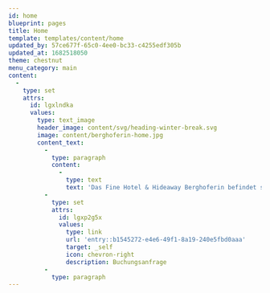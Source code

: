 ```yaml
---
id: home
blueprint: pages
title: Home
template: templates/content/home
updated_by: 57ce677f-65c0-4ee0-bc33-c4255edf305b
updated_at: 1682518050
theme: chestnut
menu_category: main
content:
  -
    type: set
    attrs:
      id: lgxlndka
      values:
        type: text_image
        header_image: content/svg/heading-winter-break.svg
        image: content/berghoferin-home.jpg
        content_text:
          -
            type: paragraph
            content:
              -
                type: text
                text: 'Das Fine Hotel & Hideaway Berghoferin befindet sich in Winterpause; es öffnet seine Tore wieder im Frühsommer. Die Saison 2023 beginnt am 26. Mai und endet am 29. Oktober.'
          -
            type: set
            attrs:
              id: lgxp2g5x
              values:
                type: link
                url: 'entry::b1545272-e4e6-49f1-8a19-240e5fbd0aaa'
                target: _self
                icon: chevron-right
                description: Buchungsanfrage
          -
            type: paragraph
---
```

